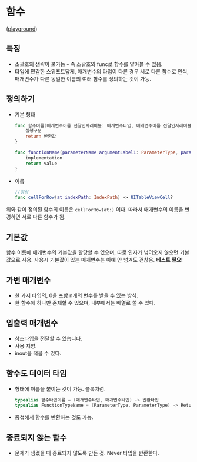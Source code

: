 # 함수
([playground](6_Functions.playground))

## 특징
- 소괄호의 생략이 불가능 - 즉 소괄호와 func로 함수를 알아볼 수 있음.
- 타입에 민감한 스위프트답게, 매개변수의 타입이 다른 경우 서로 다른 함수로 인식, 매개변수가 다른 동일한 이름의 여러 함수를 정의하는 것이 가능.

## 정의하기
 - 기본 형태

	```swift
 	func 함수이름(매개변수이름 전달인자레이블: 매개변수타입, 매개변수이름 전달인자레이블: 매개변수타입 = 기본값) -> 반환값타입 {
 		실행구문
 		return 반환값
 	}
 	
 	func functionName(parameterName argumentLabel1: ParameterType, parameterName argumentLabel2: ParameterType = defaultValue) -> ReturnType {
 		implementation
 		return value
 	}
	```

- 이름

	```swift
 	//정의
 	func cellForRow(at indexPath: IndexPath) -> UITableViewCell?
	```
 위와 같이 정의된 함수의 이름은 `cellForRow(at:)` 이다. 따라서 매개변수의 이름을 변경하면 서로 다른 함수가 됨.
 
## 기본값
함수 이름에 매개변수의 기본값을 할당할 수 있으며, 따로 인자가 넘어오지 않으면 기본값으로 사용. 사용시 기본값이 있는 매개변수는 아예 안 넘겨도 괜찮음. **테스트 필요!**

## 가변 매개변수
- 한 가지 타입의, 0을 포함 n개의 변수를 받을 수 있는 방식.
- 한 함수에 하나만 존재할 수 있으며, 내부에서는 배열로 쓸 수 있다.

## 입출력 매개변수
- 참조타입을 전달할 수 있습니다.
- 사용 지양.
- inout을 적을 수 있다.

## 함수도 데이터 타입
- 형태에 이름을 붙이는 것이 가능. 블록처럼.

 	```swift
	typealias 함수타입이름 = (매개변수타입, 매개변수타입) -> 반환타입
	typealias FunctionTypeName = (ParameterType, ParameterType) -> ReturnType
 	```

- 중첩해서 함수를 반환하는 것도 가능.

## 종료되지 않는 함수
- 문제가 생겼을 때 종료되지 않도록 만든 것. Never 타입을 반환한다.